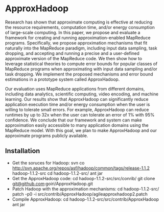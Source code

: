 ApproxHadoop
============
Research has shown that approximate computing is effective at reducing the resource requirements, computation time, and/or energy consumption of large-scale computing. In this paper, we propose and evaluate a framework for creating and running approximation-enabled MapReduce programs.  Specifically, we propose approximation mechanisms that fit naturally into the MapReduce paradigm, including input data sampling, task dropping, and accepting and running a  precise and a user-defined approximate version of the MapReduce code. We then show how to leverage statistical theories to compute error bounds for popular classes of MapReduce programs when approximating with input data sampling and/or task dropping. We implement the proposed mechanisms and error bound estimations in a prototype system called ApproxHadoop.

Our evaluation uses MapReduce applications from different domains, including data analytics, scientific computing, video encoding, and machine learning.  Our results show that ApproxHadoop can significantly reduce application execution time and/or energy consumption when the user is willing to tolerate small errors. For example, ApproxHadoop can reduce runtimes by up to 32x when the user can tolerate an error of 1% with 95% confidence.  We conclude that our framework and system can make approximation easily accessible to many application domains using the MapReduce model. With this goal, we plan to make ApproxHadoop and our approximate programs publicly available.

Installation
------------
* Get the soruces for Hadoop:
	svn co http://svn.apache.org/repos/asf/hadoop/common/tags/release-1.1.2 hadoop-1.1.2-src
	cd hadoop-1.1.2-src/
	ant jar
* Get the ApproxHadoop code:
	cd hadoop-1.1.2-src/src/conrib/
	git clone git@github.com:goiri/ApproxHadoop.git
* Patch Hadoop with the approximation mechanisms:
	cd hadoop-1.1.2-src/
	patch -p0 -i src/contrib/ApproxHadoop/agileapproxhadoop2.patch
* Compile ApproxHadoop:
	cd hadoop-1.1.2-src/src/contrib/ApproxHadoop
	ant jar
 

